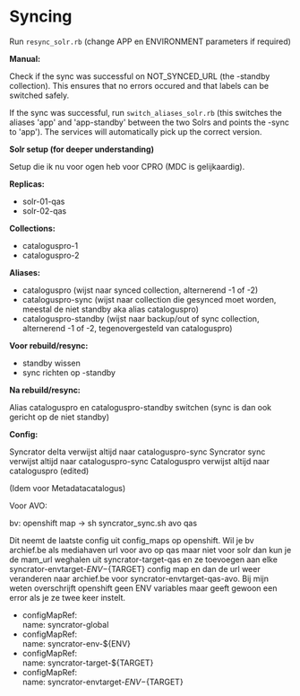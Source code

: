 # Syncing

Run `resync_solr.rb` (change APP en ENVIRONMENT parameters if required)

**Manual:**

Check if the sync was successful on NOT_SYNCED_URL (the -standby collection).
This ensures that no errors occured and that labels can be switched safely.

If the sync was successful, run `switch_aliases_solr.rb` (this switches the
aliases 'app' and 'app-standby' between the two Solrs and points the -sync to
'app'). The services will automatically pick up the correct version.


**Solr setup (for deeper understanding)**

Setup die ik nu voor ogen heb voor CPRO (MDC is gelijkaardig).

**Replicas:**

- solr-01-qas
- solr-02-qas

**Collections:**

- cataloguspro-1
- cataloguspro-2

**Aliases:**

- cataloguspro (wijst naar synced collection, alternerend -1 of -2)
- cataloguspro-sync (wijst naar collection die gesynced moet worden, meestal de
  niet standby aka alias cataloguspro)
- cataloguspro-standby (wijst naar backup/out of sync collection, alternerend
  -1 of -2, tegenovergesteld van cataloguspro)

**Voor rebuild/resync:**

- standby wissen
- sync richten op -standby

**Na rebuild/resync:**

Alias cataloguspro en cataloguspro-standby switchen (sync is dan ook  gericht
op de niet standby)

**Config:**

Syncrator delta verwijst altijd naar cataloguspro-sync Syncrator sync verwijst
altijd naar cataloguspro-sync Cataloguspro verwijst altijd naar cataloguspro
(edited) 

(Idem voor Metadatacatalogus)

Voor AVO:

bv: openshift map -> sh syncrator_sync.sh avo qas

Dit neemt de laatste config uit config_maps op openshift. Wil je bv archief.be
als mediahaven url voor avo op qas maar niet voor solr dan kun je de mam_url
weghalen uit syncrator-target-qas en ze toevoegen aan elke
syncrator-envtarget-${ENV}-${TARGET} config map en dan de url weer veranderen
naar archief.be voor syncrator-envtarget-qas-avo. Bij mijn weten overschrijft
openshift geen ENV variables maar geeft gewoon een error als je ze twee keer
instelt. 

- configMapRef:  
  name: syncrator-global
- configMapRef:  
  name: syncrator-env-${ENV}
- configMapRef:  
  name: syncrator-target-${TARGET}
- configMapRef:  
  name: syncrator-envtarget-${ENV}-${TARGET}
